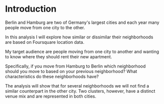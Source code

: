 # Introduction

Berlin and Hamburg are two of Germany's largest cities and each year many people move from one city to the other.

In this analysis I will explore how similar or dissimilar their neighborhoods are based on Foursquare location data.

My target audience are people moving from one city to another and wanting to know where they should rent their new apartment.

Specifically, if you move from Hamburg to Berlin which neighborhood should you move to based on your previous neighborhood? What characteristics do these neighborhoods have?

The analysis will show that for several neighborhoods we will not find a similar counterpart in the other city. Two clusters, however, have a distinct venue mix and are represented in both cities.
